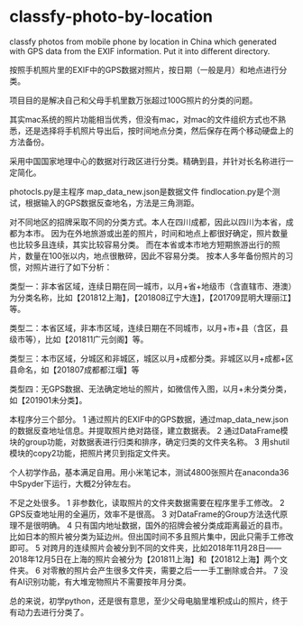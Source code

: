 # classfy-photo-by-location
classfy photos from mobile phone by location in China which generated with GPS data from the EXIF information.  Put it into different directory.

按照手机照片里的EXIF中的GPS数据对照片，按日期（一般是月）和地点进行分类。

项目目的是解决自己和父母手机里数万张超过100G照片的分类的问题。

其实mac系统的照片功能相当优秀，但没有mac，对mac的文件组织方式也不熟悉，还是选择将手机照片导出后，按时间地点分类，然后保存在两个移动硬盘上的方法备份。

采用中国国家地理中心的数据对行政区进行分类。精确到县，并针对长名称进行一定简化。

photocls.py是主程序
map_data_new.json是数据文件
findlocation.py是个测试，根据输入的GPS数据反查地名，方法是三角测距。

对不同地区的招牌采取不同的分类方式。本人在四川成都，因此以四川为本省，成都为本市。
因为在外地旅游或出差的照片，时间和地点上都很好确定，照片数量也比较多且连续，其实比较容易分类。
而在本省或本市地方短期旅游出行的照片，数量在100张以内，地点很散碎，因此不容易分类。
按本人多年备份照片的习惯，对照片进行了如下分析：

类型一：非本省区域，连续日期在同一城市，以月+省+地级市（含直辖市、港澳）为分类名称，比如【201812上海】，【201808辽宁大连】，【201709昆明大理丽江】等。

类型二：本省区域，非本市区域，连续日期在不同城市，以月+市+县（含区，县级市等），比如【201811广元剑阁】等。

类型三：本市区域，分城区和非城区，城区以月+成都分类。非城区以月+成都+区县命名，如【201807成都都江堰】等

类型四：无GPS数据、无法确定地址的照片，如微信传入图，以月+未分类分类，如【201901未分类】。

本程序分三个部分。
1 通过照片的EXIF中的GPS数据，通过map_data_new.json的数据反查地址信息。并提取照片绝对路径，建立数据表。
2 通过DataFrame模块的group功能，对数据表进行归类和排序，确定归类的文件夹名称。
3 用shutil模块的copy2功能，把照片拷贝到指定文件夹。

个人初学作品，基本满足自用。用小米笔记本，测试4800张照片在anaconda36中Spyder下运行，大概2分钟左右。

不足之处很多。
1 非参数化，读取照片的文件夹数据需要在程序里手工修改。
2 GPS反查地址用的全遍历，效率不是很高。
3 对DataFrame的Group方法迭代原理不是很明确。
4 只有国内地址数据，国外的招牌会被分类成距离最近的县市。比如日本的照片被分类为延边州。但出国时间不多且照片集中，因此只需手工修改即可。
5 对跨月的连续照片会被分到不同的文件夹，比如2018年11月28日——2018年12月5日在上海的照片会被分为【201811上海】和【201812上海】两个文件夹。
6 对零散的照片会产生很多文件夹，需要之后一一手工删除或合并。
7 没有AI识别功能，有大堆宠物照片不需要按年月分类。

总的来说，初学python，还是很有意思，至少父母电脑里堆积成山的照片，终于有动力去进行分类了。
